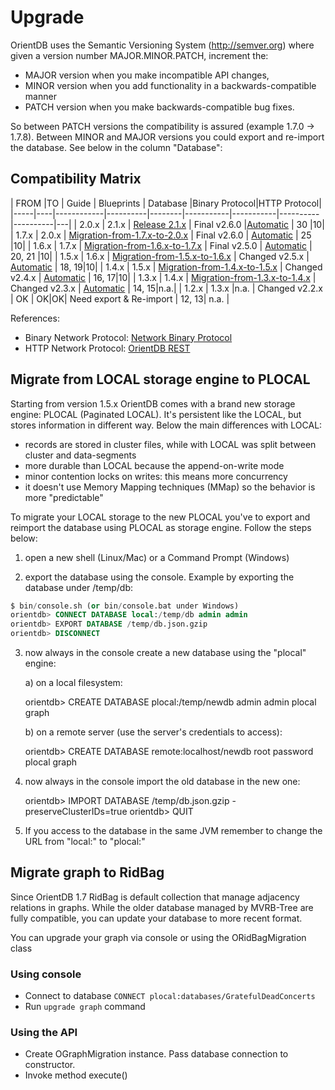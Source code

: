 # Upgrade

OrientDB uses the Semantic Versioning System (http://semver.org) where given a version number MAJOR.MINOR.PATCH,
increment the:

- MAJOR version when you make incompatible API changes,
- MINOR version when you add functionality in a backwards-compatible manner
- PATCH version when you make backwards-compatible bug fixes.

So between PATCH versions the compatibility is assured (example 1.7.0 -> 1.7.8). Between MINOR and MAJOR versions you could export and re-import the database. See below in the column "Database":


## Compatibility Matrix

| FROM |TO | Guide | Blueprints | Database |Binary Protocol|HTTP Protocol|
|-----|----|------------|----------|--------|-----------|-----------|----------|----------|---|
| 2.0.x | 2.1.x | [Release 2.1.x](Release-2.1.0.md) | Final v2.6.0 |[Automatic](Backward-compatibility.md) | 30 |10|
| 1.7.x | 2.0.x | [Migration-from-1.7.x-to-2.0.x](Migration-from-1.7.x-to-2.0.x.md) | Final v2.6.0 | [Automatic](Backward-compatibility.md) | 25 |10|
| 1.6.x | 1.7.x | [Migration-from-1.6.x-to-1.7.x](Migration-from-1.6.x-to-1.7.x.md) | Final v2.5.0 | [Automatic](Backward-compatibility.md) | 20, 21 |10|
| 1.5.x | 1.6.x | [Migration-from-1.5.x-to-1.6.x](Migration-from-1.5.x-to-1.6.x.md) | Changed v2.5.x | [Automatic](Backward-compatibility.md) | 18, 19|10|
| 1.4.x | 1.5.x | [Migration-from-1.4.x-to-1.5.x](Migration-from-1.4.x-to-1.5.x.md) | Changed v2.4.x | [Automatic](Backward-compatibility.md) | 16, 17|10|
| 1.3.x | 1.4.x | [Migration-from-1.3.x-to-1.4.x](Migration-from-1.3.x-to-1.4.x.md) | Changed v2.3.x | [Automatic](Backward-compatibility.md) | 14, 15|n.a.|
| 1.2.x | 1.3.x |n.a. | Changed v2.2.x | OK | OK|OK| Need export & Re-import | 12, 13| n.a. |

References:

- Binary Network Protocol: [Network Binary Protocol](Network-Binary-Protocol.md)
- HTTP Network Protocol: [OrientDB REST](OrientDB-REST.md)

## Migrate from LOCAL storage engine to PLOCAL
Starting from version 1.5.x OrientDB comes with a brand new storage engine: PLOCAL (Paginated LOCAL). It's persistent like the LOCAL, but stores information in different way. Below the main differences with LOCAL:
 - records are stored in cluster files, while with LOCAL was split between cluster and data-segments
 - more durable than LOCAL because the append-on-write mode
 - minor contention locks on writes: this means more concurrency
 - it doesn't use Memory Mapping techniques (MMap) so the behavior is more "predictable"

To migrate your LOCAL storage to the new PLOCAL you've to export and reimport the database using PLOCAL as storage engine. Follow the steps below:

1) open a new shell (Linux/Mac) or a Command Prompt (Windows)

2) export the database using the console. Example by exporting the database under /temp/db:

```sql
$ bin/console.sh (or bin/console.bat under Windows)
orientdb> CONNECT DATABASE local:/temp/db admin admin
orientdb> EXPORT DATABASE /temp/db.json.gzip
orientdb> DISCONNECT
```

3) now always in the console create a new database using the "plocal" engine:

   a) on a local filesystem:

      orientdb> CREATE DATABASE plocal:/temp/newdb admin admin plocal graph

   b) on a remote server (use the server's credentials to access):

      orientdb> CREATE DATABASE remote:localhost/newdb root password plocal graph

4) now always in the console import the old database in the new one:

    orientdb> IMPORT DATABASE /temp/db.json.gzip -preserveClusterIDs=true
    orientdb> QUIT

5) If you access to the database in the same JVM remember to change the URL from "local:" to "plocal:"

## Migrate graph to RidBag
Since OrientDB 1.7 RidBag is default collection that manage adjacency relations in graphs. While the older database managed by MVRB-Tree are fully compatible, you can update your database to more recent format.

You can upgrade your graph via console or using the ORidBagMigration class

### Using console
+ Connect to database `CONNECT plocal:databases/GratefulDeadConcerts`
+ Run `upgrade graph` command

### Using the API
+ Create OGraphMigration instance. Pass database connection to constructor.
+ Invoke method execute()

